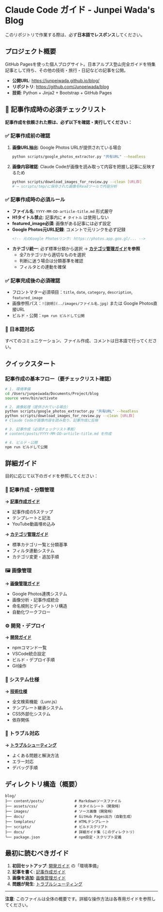 # Claude Code ガイド - Junpei Wada's Blog

このリポジトリで作業する際は、必ず**日本語でレスポンス**してください。

## プロジェクト概要

GitHub Pagesを使った個人ブログサイト。日本アルプス登山完全ガイドを特集記事として持ち、その他の技術・旅行・日記などの記事を公開。

- **公開URL**: https://junpeiwada.github.io/blog/
- **リポジトリ**: https://github.com/Junpeiwada/blog
- **技術**: Python + Jinja2 + Bootstrap + GitHub Pages

## 🚨 記事作成時の必須チェックリスト

**記事作成を依頼された際は、必ず以下を確認・実行してください：**

### ✅ 記事作成前の確認
1. **画像URL抽出**: Google Photos URLが提供されている場合
   ```bash
   python scripts/google_photos_extractor.py "共有URL" --headless
   ```

2. **画像内容確認**: Claude Codeが画像を読み取って内容を把握し記事に反映するため
   ```bash
   python scripts/download_images_for_review.py --clean [URL群]
   # → scripts/tmp/に保存された画像をReadツールで内容分析
   ```

### ✅ 記事作成時の必須ルール
- **ファイル名**: `YYYY-MM-DD-article-title.md` 形式厳守
- **H1タイトル禁止**: 記事内に `# タイトル` は使用しない
- **featured_image必須**: 画像がある記事には必ず設定
- **Google Photos元URL記録**: コメントで元リンクを必ず記録
  ```markdown
  <!-- 元のGoogle Photosリンク: https://photos.app.goo.gl/... -->
  ```
- **カテゴリ統一**: 必ず標準分類から選択 → **[カテゴリ管理ガイド](docs/CATEGORY_GUIDE.md)を参照**
  - 全7カテゴリから適切なものを選択
  - 判断に迷う場合は分類基準を確認
  - フィルタとの連動を確保

### ✅ 記事完成後の必須確認
- フロントマター必須項目：`title`, `date`, `category`, `description`, `featured_image`
- 画像参照パス：`![説明](../images/ファイル名.jpg)` または Google Photos直接URL
- ビルド・公開：`npm run ビルドして公開`

### 🔄 日本語対応
すべてのコミュニケーション、ファイル作成、コメントは日本語で行ってください。

## クイックスタート

### 記事作成の基本フロー（要チェックリスト確認）
```bash
# 1. 環境準備
cd /Users/junpeiwada/Documents/Project/blog
source venv/bin/activate

# 2. 画像処理（提供されている場合）
python scripts/google_photos_extractor.py "共有URL" --headless
python scripts/download_images_for_review.py --clean [URL群]
# Claude Codeが画像内容を読み取り、記事作成に反映

# 3. 記事作成（必須チェックリスト準拠）
# content/posts/YYYY-MM-DD-article-title.md を作成

# 4. ビルド・公開
npm run ビルドして公開
```

## 詳細ガイド

目的に応じて以下のガイドを参照してください：

### 📝 記事作成・分類管理
**→ [記事作成ガイド](docs/ARTICLE_GUIDE.md)**
- 記事作成の5ステップ
- テンプレートと記法
- YouTube動画埋め込み

**→ [カテゴリ管理ガイド](docs/CATEGORY_GUIDE.md)**  
- 標準カテゴリ一覧と分類基準
- フィルタ連動システム
- カテゴリ変更・追加手順

### 🖼️ 画像管理
**→ [画像管理ガイド](docs/IMAGE_GUIDE.md)**
- Google Photos連携システム
- 画像分析・記事作成統合
- 命名規則とディレクトリ構造
- 自動化ワークフロー

### ⚙️ 開発・デプロイ
**→ [開発ガイド](docs/DEVELOPMENT.md)**
- npmコマンド一覧
- VSCode統合設定
- ビルド・デプロイ手順
- Git操作

### 🔧 システム仕様
**→ [技術仕様](docs/SYSTEM_SPECS.md)**
- 全文検索機能（Lunr.js）
- テンプレート継承システム
- CSS外部化システム
- 依存関係

### 🚨 トラブル対応
**→ [トラブルシューティング](docs/TROUBLESHOOTING.md)**
- よくある問題と解決方法
- エラー対応
- デバッグ手順

## ディレクトリ構造（概要）

```
blog/
├── content/posts/              # Markdownソースファイル
├── assets/css/                 # スタイルシート（開発時）
├── images/                     # ソース画像（開発時）
├── docs/                       # GitHub Pages出力（自動生成）
├── templates/                  # HTMLテンプレート
├── scripts/                    # ビルドスクリプト
├── docs/                       # 詳細ガイド集（このディレクトリ）
└── package.json                # npm設定・スクリプト定義
```

## 最初に読むべきガイド

1. **初回セットアップ**: [開発ガイド](docs/DEVELOPMENT.md) の「環境準備」
2. **記事を書く**: [記事作成ガイド](docs/ARTICLE_GUIDE.md)
3. **画像を追加**: [画像管理ガイド](docs/IMAGE_GUIDE.md)
4. **問題が発生**: [トラブルシューティング](docs/TROUBLESHOOTING.md)

---

**注意**: このファイルは全体の概要です。詳細な操作方法は各専用ガイドを参照してください。